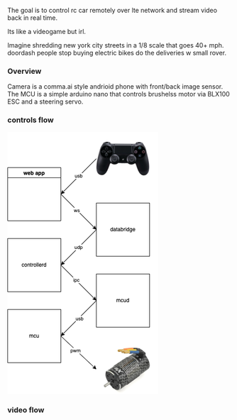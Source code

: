 The goal is to control rc car remotely over lte network and stream video back in real time.

Its like a videogame but irl.

Imagine shredding new york city streets in a 1/8 scale that goes 40+ mph. doordash people stop buying electric bikes do the deliveries w small rover.

### Overview

Camera is a comma.ai style andrioid phone with front/back image sensor. The MCU is a simple arduino nano that controls brushelss motor via BLX100 ESC and a steering servo.


### controls flow

![controls flow](controller.png)


### video flow

